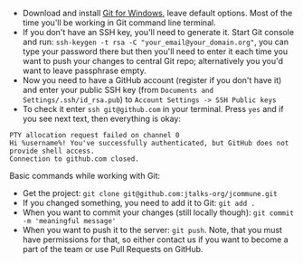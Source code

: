 - Download and install [Git for Windows](http://msysgit.github.com), leave default options. Most of the time you'll be working in Git command line terminal.
- If you don't have an SSH key, you'll need to generate it. Start Git console and run: `ssh-keygen -t rsa -C "your_email@your_domain.org"`, you can type your password there but then you'll need to enter it each time you want to push your changes to central Git repo; alternatively you you'd want to leave passphrase empty.
- Now you need to have a GitHub account (register if you don't have it) and enter your public SSH key (from `Documents and Settings/.ssh/id_rsa.pub`) to `Account Settings -> SSH Public keys`
- To check it enter `ssh git@github.com` in your terminal. Press `yes` and if you see next text, then everything is okay:
```
PTY allocation request failed on channel 0
Hi %username%! You've successfully authenticated, but GitHub does not provide shell access.
Connection to github.com closed.
```

Basic commands while working with Git:
 - Get the project: `git clone git@github.com:jtalks-org/jcommune.git`
 - If you changed something, you need to add it to Git: `git add .`
 - When you want to commit your changes (still locally though): `git commit -m 'meaningful message'`
 - When you want to push it to the server: `git push`. Note, that you must have permissions for that, so either contact us if you want to become a part of the team or use Pull Requests on GitHub.